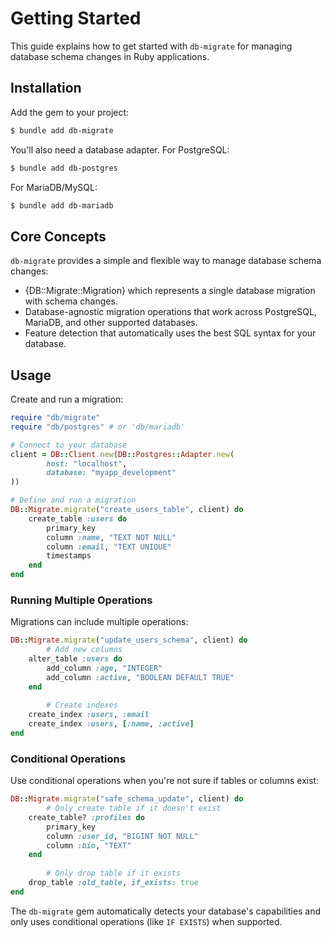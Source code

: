 # Getting Started

This guide explains how to get started with `db-migrate` for managing database schema changes in Ruby applications.

## Installation

Add the gem to your project:

```bash
$ bundle add db-migrate
```

You'll also need a database adapter. For PostgreSQL:

```bash
$ bundle add db-postgres
```

For MariaDB/MySQL:

```bash
$ bundle add db-mariadb
```

## Core Concepts

`db-migrate` provides a simple and flexible way to manage database schema changes:

- {DB::Migrate::Migration} which represents a single database migration with schema changes.
- Database-agnostic migration operations that work across PostgreSQL, MariaDB, and other supported databases.
- Feature detection that automatically uses the best SQL syntax for your database.

## Usage

Create and run a migration:

```ruby
require "db/migrate"
require "db/postgres" # or 'db/mariadb'

# Connect to your database
client = DB::Client.new(DB::Postgres::Adapter.new(
		host: "localhost",
		database: "myapp_development"
))

# Define and run a migration
DB::Migrate.migrate("create_users_table", client) do
	create_table :users do
		primary_key
		column :name, "TEXT NOT NULL"
		column :email, "TEXT UNIQUE"
		timestamps
	end
end
```

### Running Multiple Operations

Migrations can include multiple operations:

```ruby
DB::Migrate.migrate("update_users_schema", client) do
		# Add new columns
	alter_table :users do
		add_column :age, "INTEGER"
		add_column :active, "BOOLEAN DEFAULT TRUE"
	end
	
		# Create indexes
	create_index :users, :email
	create_index :users, [:name, :active]
end
```

### Conditional Operations

Use conditional operations when you're not sure if tables or columns exist:

```ruby
DB::Migrate.migrate("safe_schema_update", client) do
		# Only create table if it doesn't exist
	create_table? :profiles do
		primary_key
		column :user_id, "BIGINT NOT NULL"
		column :bio, "TEXT"
	end
	
		# Only drop table if it exists
	drop_table :old_table, if_exists: true
end
```

The `db-migrate` gem automatically detects your database's capabilities and only uses conditional operations (like `IF EXISTS`) when supported.